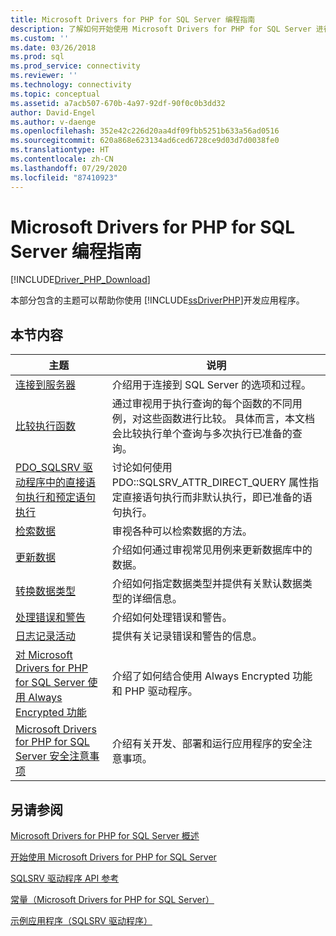 ```yaml
---
title: Microsoft Drivers for PHP for SQL Server 编程指南
description: 了解如何开始使用 Microsoft Drivers for PHP for SQL Server 进行 PHP 编程。
ms.custom: ''
ms.date: 03/26/2018
ms.prod: sql
ms.prod_service: connectivity
ms.reviewer: ''
ms.technology: connectivity
ms.topic: conceptual
ms.assetid: a7acb507-670b-4a97-92df-90f0c0b3dd32
author: David-Engel
ms.author: v-daenge
ms.openlocfilehash: 352e42c226d20aa4df09fbb5251b633a56ad0516
ms.sourcegitcommit: 620a868e623134ad6ced6728ce9d03d7d0038fe0
ms.translationtype: HT
ms.contentlocale: zh-CN
ms.lasthandoff: 07/29/2020
ms.locfileid: "87410923"
---
```

# <a name="programming-guide-for-the-microsoft-drivers-for-php-for-sql-server"></a>Microsoft Drivers for PHP for SQL Server 编程指南
[!INCLUDE[Driver_PHP_Download](../../includes/driver_php_download.md)]

本部分包含的主题可以帮助你使用 [!INCLUDE[ssDriverPHP](../../includes/ssdriverphp_md.md)]开发应用程序。  
  
## <a name="in-this-section"></a>本节内容  
  
|主题|说明|  
|---------|---------------|  
|[连接到服务器](../../connect/php/connecting-to-the-server.md)|介绍用于连接到 SQL Server 的选项和过程。|  
|[比较执行函数](../../connect/php/comparing-execution-functions.md)|通过审视用于执行查询的每个函数的不同用例，对这些函数进行比较。 具体而言，本文档会比较执行单个查询与多次执行已准备的查询。|  
|[PDO_SQLSRV 驱动程序中的直接语句执行和预定语句执行](../../connect/php/direct-statement-execution-prepared-statement-execution-pdo-sqlsrv-driver.md)|讨论如何使用 PDO::SQLSRV_ATTR_DIRECT_QUERY 属性指定直接语句执行而非默认执行，即已准备的语句执行。|  
|[检索数据](../../connect/php/retrieving-data.md)|审视各种可以检索数据的方法。|  
|[更新数据](../../connect/php/updating-data-microsoft-drivers-for-php-for-sql-server.md)|介绍如何通过审视常见用例来更新数据库中的数据。|  
|[转换数据类型](../../connect/php/converting-data-types.md)|介绍如何指定数据类型并提供有关默认数据类型的详细信息。|  
|[处理错误和警告](../../connect/php/handling-errors-and-warnings.md)|介绍如何处理错误和警告。|  
|[日志记录活动](../../connect/php/logging-activity.md)|提供有关记录错误和警告的信息。|  
|[对 Microsoft Drivers for PHP for SQL Server 使用 Always Encrypted 功能](../../connect/php/using-always-encrypted-php-drivers.md)|介绍了如何结合使用 Always Encrypted 功能和 PHP 驱动程序。|  
|[Microsoft Drivers for PHP for SQL Server 安全注意事项](../../connect/php/security-considerations-for-php-sql-driver.md)|介绍有关开发、部署和运行应用程序的安全注意事项。|  
  
## <a name="see-also"></a>另请参阅  
[Microsoft Drivers for PHP for SQL Server 概述](../../connect/php/overview-of-the-php-sql-driver.md)

[开始使用 Microsoft Drivers for PHP for SQL Server](../../connect/php/getting-started-with-the-php-sql-driver.md)

[SQLSRV 驱动程序 API 参考](../../connect/php/sqlsrv-driver-api-reference.md)

[常量（Microsoft Drivers for PHP for SQL Server）](../../connect/php/constants-microsoft-drivers-for-php-for-sql-server.md)

[示例应用程序（SQLSRV 驱动程序）](../../connect/php/example-application-sqlsrv-driver.md)  
  
